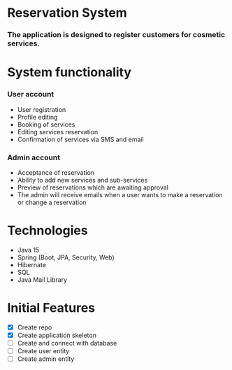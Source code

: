 # Reservation System

### The application is designed to register customers for cosmetic services.

# System functionality
### User account
- User registration
- Profile editing
- Booking of services
- Editing services reservation
- Confirmation of services via SMS and email

### Admin account

- Acceptance of reservation
- Ability to add new services and sub-services
- Preview of reservations which are awaiting approval
- The admin will receive emails when a user wants to make a reservation or change a reservation

# Technologies

- Java 15
- Spring (Boot, JPA, Security, Web)
- Hibernate
- SQL
- Java Mail Library

# Initial Features

- [X] Create repo
- [X] Create application skeleton
- [ ] Create and connect with database
- [ ] Create user entity
- [ ] Create admin entity
